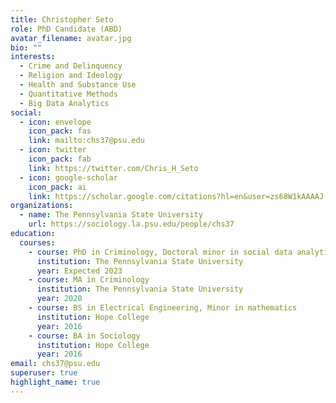 ```yaml
---
title: Christopher Seto
role: PhD Candidate (ABD)
avatar_filename: avatar.jpg
bio: ""
interests:
  - Crime and Delinquency
  - Religion and Ideology
  - Health and Substance Use
  - Quantitative Methods
  - Big Data Analytics
social:
  - icon: envelope
    icon_pack: fas
    link: mailto:chs37@psu.edu
  - icon: twitter
    icon_pack: fab
    link: https://twitter.com/Chris_H_Seto
  - icon: google-scholar
    icon_pack: ai
    link: https://scholar.google.com/citations?hl=en&user=zs68W1kAAAAJ
organizations:
  - name: The Pennsylvania State University
    url: https://sociology.la.psu.edu/people/chs37
education:
  courses:
    - course: PhD in Criminology, Doctoral minor in social data analytics
      institution: The Pennsylvania State University
      year: Expected 2023
    - course: MA in Criminology
      institution: The Pennsylvania State University
      year: 2020
    - course: BS in Electrical Engineering, Minor in mathematics
      institution: Hope College
      year: 2016
    - course: BA in Sociology
      institution: Hope College
      year: 2016
email: chs37@psu.edu
superuser: true
highlight_name: true
---
```

